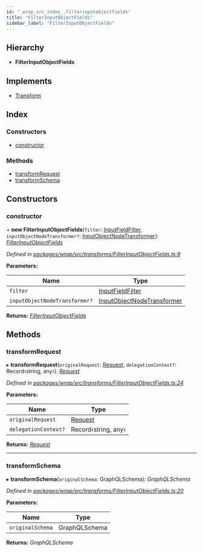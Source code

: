 ```yaml
---
id: "_wrap_src_index_.filterinputobjectfields"
title: "FilterInputObjectFields"
sidebar_label: "FilterInputObjectFields"
---
```


## Hierarchy

* **FilterInputObjectFields**

## Implements

* [Transform](../interfaces/_utils_src_index_.transform)

## Index

### Constructors

* [constructor](_wrap_src_index_.filterinputobjectfields.md#constructor)

### Methods

* [transformRequest](_wrap_src_index_.filterinputobjectfields.md#transformrequest)
* [transformSchema](_wrap_src_index_.filterinputobjectfields.md#transformschema)

## Constructors

###  constructor

\+ **new FilterInputObjectFields**(`filter`: [InputFieldFilter](../modules/_utils_src_index_.md#inputfieldfilter), `inputObjectNodeTransformer?`: [InputObjectNodeTransformer](../modules/_wrap_src_index_.md#inputobjectnodetransformer)): *[FilterInputObjectFields](_wrap_src_index_.filterinputobjectfields)*

*Defined in [packages/wrap/src/transforms/FilterInputObjectFields.ts:9](https://github.com/ardatan/graphql-tools/blob/master/packages/wrap/src/transforms/FilterInputObjectFields.ts#L9)*

**Parameters:**

Name | Type |
------ | ------ |
`filter` | [InputFieldFilter](../modules/_utils_src_index_.md#inputfieldfilter) |
`inputObjectNodeTransformer?` | [InputObjectNodeTransformer](../modules/_wrap_src_index_.md#inputobjectnodetransformer) |

**Returns:** *[FilterInputObjectFields](_wrap_src_index_.filterinputobjectfields)*

## Methods

###  transformRequest

▸ **transformRequest**(`originalRequest`: [Request](../interfaces/_utils_src_index_.request), `delegationContext?`: Record‹string, any›): *[Request](../interfaces/_utils_src_index_.request)*

*Defined in [packages/wrap/src/transforms/FilterInputObjectFields.ts:24](https://github.com/ardatan/graphql-tools/blob/master/packages/wrap/src/transforms/FilterInputObjectFields.ts#L24)*

**Parameters:**

Name | Type |
------ | ------ |
`originalRequest` | [Request](../interfaces/_utils_src_index_.request) |
`delegationContext?` | Record‹string, any› |

**Returns:** *[Request](../interfaces/_utils_src_index_.request)*

___

###  transformSchema

▸ **transformSchema**(`originalSchema`: GraphQLSchema): *GraphQLSchema*

*Defined in [packages/wrap/src/transforms/FilterInputObjectFields.ts:20](https://github.com/ardatan/graphql-tools/blob/master/packages/wrap/src/transforms/FilterInputObjectFields.ts#L20)*

**Parameters:**

Name | Type |
------ | ------ |
`originalSchema` | GraphQLSchema |

**Returns:** *GraphQLSchema*

